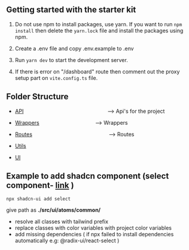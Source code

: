 ## Getting started with the starter kit

1. Do not use npm to install packages, use yarn. If you want to run `npm install` then delete the `yarn.lock` file and install the packages using npm.

2. Create a .env file and copy .env.example to .env

3. Run `yarn dev` to start the development server.

4. If there is error on "/dashboard" route then comment out the proxy setup part on `vite.config.ts` file.

## Folder Structure

- [API](./src/api/readme.md)$~~~~~~~~~~~~~~~~~~~~~~~~~~~~~~~~~~~~~~~~~~~~~~~~~~~~~~~~~$--> Api's for the project

- [Wrappers](./src/api/wrappers/readme.md)$~~~~~~~~~~~~~~~~~~~~~~~~~~~~~~~~~~~~~~$--> Wrappers

- [Routes](./src/routes/readme.md)$~~~~~~~~~~~~~~~~~~~~~~~~~~~~~~~~~~~~~~~~~~~~~~~~~~~~$--> Routes

- [Utils](./src/utils/readme.md)

- [UI](./src/ui/readme.md)

## Example to add shadcn component (select component- [link](https://ui.shadcn.com/docs/components/select) )

    npx shadcn-ui add select

give path as
**./src/ui/atoms/common/**

- resolve all classes with tailwind prefix
- replace classes with color variables with project color variables
- add missing dependencies ( if npx failed to install dependencies automatically e.g: @radix-ui/react-select )
